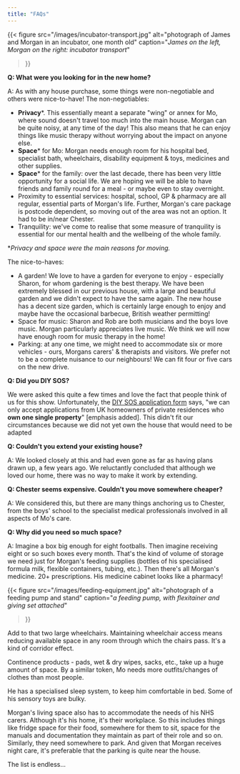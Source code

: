 ```yaml
---
title: "FAQs"
---
```


{{< figure
    src="/images/incubator-transport.jpg"
    alt="photograph of James and Morgan in an incubator, one month old"
    caption="*James on the left, Morgan on the right: incubator transport*"
>}}

**Q: What were you looking for in the new home?**

A: As with any house purchase, some things were non-negotiable and others were
nice-to-have! The non-negotiables:

* **Privacy***. This essentially meant a separate "wing" or annex for Mo, where
  sound doesn't travel too much into the main house. Morgan can be quite noisy,
  at any time of the day! This also means that he can enjoy things like music
  therapy without worrying about the impact on anyone else.
* **Space*** for Mo: Morgan needs enough room for his hospital bed, specialist
  bath, wheelchairs, disability equipment & toys, medicines and other supplies.
* **Space*** for the family: over the last decade, there has been very little
  opportunity for a social life. We are hoping we will be able to have friends
  and family round for a meal - or maybe even to stay overnight.
* Proximity to essential services: hospital, school, GP &amp; pharmacy are all
  regular, essential parts of Morgan's life. Further, Morgan's care package is
  postcode dependent, so moving out of the area was not an option. It had to be
  in/near Chester.
* Tranquility: we've come to realise that some measure of tranquility is
  essential for our mental health and the wellbeing of the whole family.

**Privacy and space were the main reasons for moving.*

The nice-to-haves:

* A garden! We love to have a garden for everyone to enjoy - especially Sharon,
  for whom gardening is the best therapy. We have been extremely blessed in our
  previous house, with a large and beautiful garden and we didn't expect to have
  the same again. The new house has a decent size garden, which is certainly
  large enough to enjoy and maybe have the occasional barbecue, British weather
  permitting!
* Space for music: Sharon and Rob are both musicians and the boys love music.
  Morgan particularly appreciates live music. We think we will now have enough
  room for music therapy in the home!
* Parking: at any one time, we might need to accommodate six or more vehicles -
  ours, Morgans carers' & therapists and visitors. We prefer not to be a
  complete nuisance to our neighbours! We can fit four or five cars on the new
  drive.

**Q: Did you DIY SOS?**

We were asked this quite a few times and love the fact that people think of us
for this show. Unfortunately, the
[DIY SOS application form](https://www.bbc.co.uk/send/u19819112) says, "we can
only accept applications from UK homeowners of private residences who **own one
single property**" [emphasis added]. This didn't fit our circumstances because
we did not yet own the house that would need to be adapted

**Q: Couldn't you extend your existing house?**

A: We looked closely at this and had even gone as far as having plans drawn up,
a few years ago. We reluctantly concluded that although we loved our home,
there was no way to make it work by extending.

**Q: Chester seems expensive. Couldn't you move somewhere cheaper?**

A: We considered this, but there are many things anchoring us to Chester,
from the boys' school to the specialist medical professionals involved in all
aspects of Mo's care.

**Q: Why did you need so much space?**

A: Imagine a box big enough for eight footballs. Then imagine receiving eight or
so such boxes every month. That's the kind of volume of storage we need just for
Morgan's feeding supplies (bottles of his specialised formula milk, flexible
containers, tubing, etc.). Then there's all Morgan's medicine. 20+
prescriptions. His medicine cabinet looks like a pharmacy!

{{< figure
    src="/images/feeding-equipment.jpg"
    alt="photograph of a feeding pump and stand"
    caption="*a feeding pump, with flexitainer and giving set attached*"
>}}

Add to that two large wheelchairs. Maintaining wheelchair access means reducing
available space in any room through which the chairs pass. It's a kind of
corridor effect.

Continence products - pads, wet & dry wipes, sacks, etc., take up a huge
amount of space. By a similar token, Mo needs more outfits/changes of clothes
than most people.

He has a specialised sleep system, to keep him comfortable in bed. Some of his
sensory toys are bulky.

Morgan's living space also has to accommodate the needs of his NHS carers.
Although it's his home, it's their workplace. So this includes things like
fridge space for their food, somewhere for them to sit, space for the manuals
and documentation they maintain as part of their role and so on. Similarly,
they need somewhere to park. And given that Morgan receives night care, it's
preferable that the parking is quite near the house.

The list is endless...